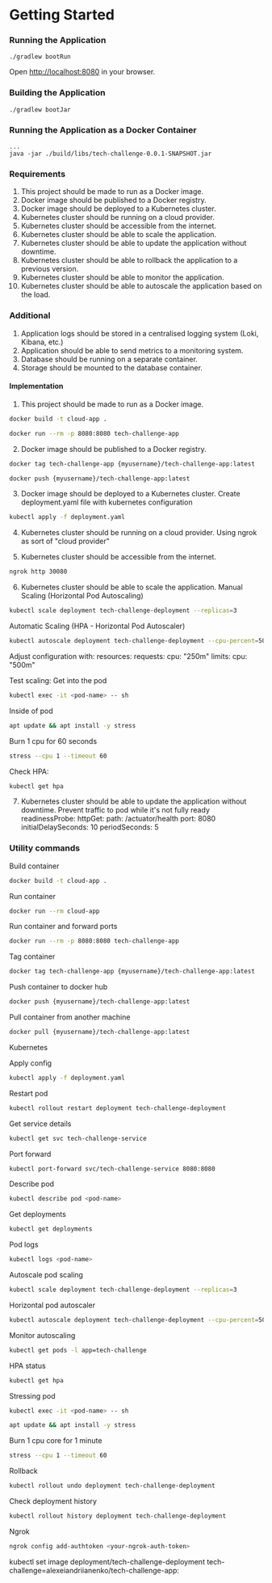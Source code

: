 # Getting Started

### Running the Application

```
./gradlew bootRun
```

Open [http://localhost:8080](http://localhost:8080) in your browser.

### Building the Application

```
./gradlew bootJar
```

### Running the Application as a Docker Container

```
...
java -jar ./build/libs/tech-challenge-0.0.1-SNAPSHOT.jar
```

### Requirements

1. This project should be made to run as a Docker image.
2. Docker image should be published to a Docker registry.
3. Docker image should be deployed to a Kubernetes cluster.
4. Kubernetes cluster should be running on a cloud provider.
5. Kubernetes cluster should be accessible from the internet.
6. Kubernetes cluster should be able to scale the application.
7. Kubernetes cluster should be able to update the application without downtime.
8. Kubernetes cluster should be able to rollback the application to a previous version.
9. Kubernetes cluster should be able to monitor the application.
10. Kubernetes cluster should be able to autoscale the application based on the load.

### Additional
1. Application logs should be stored in a centralised logging system (Loki, Kibana, etc.)
2. Application should be able to send metrics to a monitoring system.
3. Database should be running on a separate container.
4. Storage should be mounted to the database container.


#### Implementation
1. This project should be made to run as a Docker image.

```bash
docker build -t cloud-app .
```
```bash
docker run --rm -p 8080:8080 tech-challenge-app
```
2. Docker image should be published to a Docker registry.
```bash
docker tag tech-challenge-app {myusername}/tech-challenge-app:latest
```
```bash
docker push {myusername}/tech-challenge-app:latest
```
3. Docker image should be deployed to a Kubernetes cluster.
Create deployment.yaml file with kubernetes configuration
```bash
kubectl apply -f deployment.yaml
```
4. Kubernetes cluster should be running on a cloud provider.
Using ngrok as sort of "cloud provider"

5. Kubernetes cluster should be accessible from the internet.
```bash
ngrok http 30080
```
6. Kubernetes cluster should be able to scale the application.
Manual Scaling (Horizontal Pod Autoscaling)
```bash
kubectl scale deployment tech-challenge-deployment --replicas=3
```
Automatic Scaling (HPA - Horizontal Pod Autoscaler)
```bash
kubectl autoscale deployment tech-challenge-deployment --cpu-percent=50 --min=1 --max=5
```

Adjust configuration with:
resources:
  requests:
    cpu: "250m"
  limits:
    cpu: "500m"

Test scaling:
Get into the pod
```bash
kubectl exec -it <pod-name> -- sh
```
Inside of pod
```bash
apt update && apt install -y stress
```
Burn 1 cpu for 60 seconds
```bash
stress --cpu 1 --timeout 60
```

Check HPA:
```bash
kubectl get hpa
```

7. Kubernetes cluster should be able to update the application without downtime.
Prevent traffic to pod while it's not fully ready
readinessProbe:
  httpGet:
    path: /actuator/health
    port: 8080
  initialDelaySeconds: 10
  periodSeconds: 5

### Utility commands

Build container
```bash
docker build -t cloud-app .
```
Run container
```bash
docker run --rm cloud-app
```
Run container and forward ports
```bash
docker run --rm -p 8080:8080 tech-challenge-app
```
Tag container
```bash
docker tag tech-challenge-app {myusername}/tech-challenge-app:latest
```
Push container to docker hub
```bash
docker push {myusername}/tech-challenge-app:latest
```
Pull container from another machine
```bash
docker pull {myusername}/tech-challenge-app:latest
```

Kubernetes

Apply config
```bash
kubectl apply -f deployment.yaml
```
Restart pod
```bash
kubectl rollout restart deployment tech-challenge-deployment
```
Get service details
```bash
kubectl get svc tech-challenge-service
```
Port forward
```bash
kubectl port-forward svc/tech-challenge-service 8080:8080
```
Describe pod
```bash
kubectl describe pod <pod-name>
```
Get deployments
```bash
kubectl get deployments
```
Pod logs
```bash
kubectl logs <pod-name>
```

Autoscale pod scaling
```bash
kubectl scale deployment tech-challenge-deployment --replicas=3
```
Horizontal pod autoscaler
```bash
kubectl autoscale deployment tech-challenge-deployment --cpu-percent=50 --min=1 --max=5
```
Monitor autoscaling
```bash
kubectl get pods -l app=tech-challenge
```
HPA status
```bash
kubectl get hpa
```


Stressing pod
```bash
kubectl exec -it <pod-name> -- sh
```
```bash
apt update && apt install -y stress
```
Burn 1 cpu core for 1 minute
```bash
stress --cpu 1 --timeout 60
```

Rollback
```bash
kubectl rollout undo deployment tech-challenge-deployment
```

Check deployment history
```bash
kubectl rollout history deployment tech-challenge-deployment
```

Ngrok
```bash
ngrok config add-authtoken <your-ngrok-auth-token>
```

kubectl set image deployment/tech-challenge-deployment tech-challenge=alexeiandriianenko/tech-challenge-app:<version>